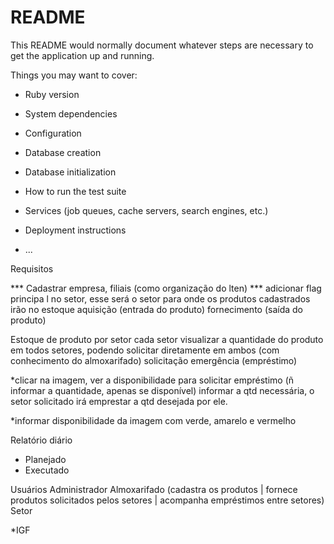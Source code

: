 # README

This README would normally document whatever steps are necessary to get the
application up and running.

Things you may want to cover:

* Ruby version

* System dependencies

* Configuration

* Database creation

* Database initialization

* How to run the test suite

* Services (job queues, cache servers, search engines, etc.)

* Deployment instructions

* ...




Requisitos


*** Cadastrar empresa, filiais (como organização do lten)
*** adicionar flag principa l no setor, esse será o setor para onde os produtos cadastrados irão no estoque
aquisição (entrada do produto)
fornecimento (saída do produto)



Estoque de produto por setor
cada setor visualizar a quantidade do produto em todos setores, podendo solicitar diretamente em ambos (com conhecimento do almoxarifado)
solicitação emergência (empréstimo)


*clicar na imagem, ver a disponibilidade para solicitar empréstimo (ñ informar a quantidade, apenas se disponível)
informar a qtd necessária, o setor solicitado irá emprestar a qtd desejada por ele.

*informar disponibilidade da imagem com verde, amarelo e vermelho

Relatório diário
- Planejado
- Executado


Usuários
Administrador
Almoxarifado (cadastra os produtos | fornece produtos solicitados pelos setores | acompanha empréstimos entre setores)
Setor


*IGF
